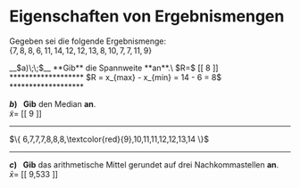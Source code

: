 <!--
version:  0.0.1

language: de

@style
main > *:not(:last-child) {
  margin-bottom: 3rem;
}

input {
    text-align: center;
}

.flex-container {
    display: flex;
    flex-wrap: wrap;
    align-items: stretch;
    gap: 20px;
}

.flex-child {
    flex: 1;
    min-width: 350px;
    margin-right: 20px;
}

@media (max-width: 400px) {
    .flex-child {
        flex: 100%;
        margin-right: 0;
    }
}
@end

formula: \carry   \textcolor{red}{\scriptsize #1}
formula: \digit   \rlap{\carry{#1}}\phantom{#2}#2
formula: \permil  \text{‰}

import: https://raw.githubusercontent.com/LiaTemplates/Tikz-Jax/main/README.md

script: https://cdn.jsdelivr.net/gh/LiaTemplates/Tikz-Jax@main/dist/index.js


tags: Spannweite, arithmetisches Mittel, Median, sehr leicht, niedrig, Angeben

comment: Bestimme die Eigenschaften von gegebenen Ergebnismengen.

author: Martin Lommatzsch

-->




# Eigenschaften von Ergebnismengen

Gegeben sei die folgende Ergebnismenge: \
$\{ 7,8,8,6,11,14,12,12,13,8,10,7,7,11,9 \}$


<section class="flex-container">

<div class="flex-child">
__$a)\;\;$__ **Gib** die Spannweite **an**.\
$R=$ [[  8  ]]
*******************
$R = x_{max} - x_{min} = 14 - 6 = 8$
*******************


</div>
<div class="flex-child">

__$b)\;\;$__ **Gib** den Median **an**.\
$\tilde{x}=$ [[  9  ]]
*******************
$\{ 6,7,7,7,8,8,8,\textcolor{red}{9},10,11,11,12,12,13,14 \}$
*******************


</div>
<div class="flex-child">

__$c)\;\;$__ **Gib** das arithmetische Mittel gerundet auf drei Nachkommastellen **an**.\
$\bar{x}=$ [[  9,533  ]]


</div> 

</section>







